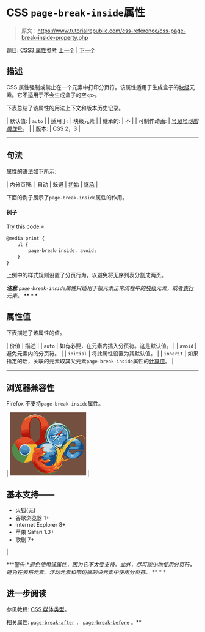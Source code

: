 # CSS `page-break-inside`属性

> 原文：<https://www.tutorialrepublic.com/css-reference/css-page-break-inside-property.php>

题目: [CSS3 属性参考](css3-properties.php) [上一个](css-page-break-before-property.php) | [下一个](css3-perspective-property.php)

## 描述

CSS 属性强制或禁止在一个元素中打印分页符。该属性适用于生成盒子的[块级](../css-tutorial/css-visual-formatting.php#block-level)元素。它不适用于不会生成盒子的空`<p>`。

下表总结了该属性的用法上下文和版本历史记录。

| 默认值: | `auto` |
| 适用于: | 块级元素 |
| 继承的: | 不 |
| 可制作动画: | [号*见*号*动图属性*号](css-animatable-properties.php)。 |
| 版本: | CSS 2，3 |

* * *

## 句法

属性的语法如下所示:

| 内分页符: | 自动 &#124; 躲避 &#124; [初始](../definitions.php#initial) &#124; [继承](../definitions.php#inherit) |

下面的例子展示了`page-break-inside`属性的作用。

#### 例子

[Try this code »](../codelab.php?topic=css&file=page-break-inside-property "Try this code using online Editor")

```
@media print {
    ul {
        page-break-inside: avoid;
    }
}
```

上例中的样式规则设置了分页行为，以避免将无序列表分割成两页。

 ***注意:**`page-break-inside`属性只适用于根元素正常流程中的[块级](../css-tutorial/css-visual-formatting.php#block-level)元素，或者[表行](../html-reference/html-tr-tag.php)元素。*  ** * *

## 属性值

下表描述了该属性的值。

| 价值 | 描述 |
| `auto` | 如有必要，在元素内插入分页符。这是默认值。 |
| `avoid` | 避免元素内的分页符。 |
| `initial` | 将此属性设置为其默认值。 |
| `inherit` | 如果指定的话，关联的元素取其父元素`page-break-inside`属性的[计算值](../definitions.php#computed-value)。 |

* * *

## 浏览器兼容性

Firefox 不支持`page-break-inside`属性。

| ![Browsers Icon](img/e9331123c77668c1832e541c2fca1002.png) | 

## 基本支持——

*   火狐(无)
*   谷歌浏览器 1+
*   Internet Explorer 8+
*   苹果 Safari 1.3+
*   歌剧 7+

 |

 ***警告:**避免使用该属性，因为它不太受支持。此外，尽可能少地使用分页符，避免在表格元素、浮动元素和带边框的块元素中使用分页符。*  ** * *

## 进一步阅读

参见教程: [CSS 媒体类型](../css-tutorial/css-media-types.php)。

相关属性: [`page-break-after`](css-page-break-after-property.php) ， [`page-break-before`](css-page-break-before-property.php) 。**